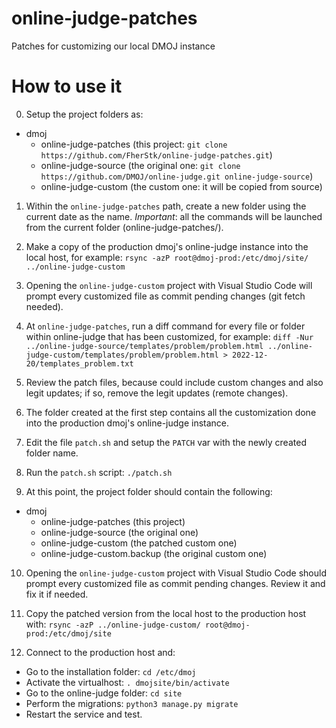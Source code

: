 # online-judge-patches
Patches for customizing our local DMOJ instance

# How to use it
0. Setup the project folders as:
  - dmoj
    - online-judge-patches (this project: `git clone https://github.com/FherStk/online-judge-patches.git`)
    - online-judge-source  (the original one: `git clone https://github.com/DMOJ/online-judge.git online-judge-source`)
    - online-judge-custom  (the custom one: it will be copied from source)

1. Within the `online-judge-patches` path, create a new folder using the current date as the name. *Important*: all the commands will be launched from the current folder (online-judge-patches/).

2. Make a copy of the production dmoj's online-judge instance into the local host, for example: `rsync -azP root@dmoj-prod:/etc/dmoj/site/ ../online-judge-custom`

3. Opening the `online-judge-custom` project with Visual Studio Code will prompt every customized file as commit pending changes (git fetch needed).

4. At `online-judge-patches`, run a diff command for every file or folder within online-judge that has been customized, for example: `diff -Nur ../online-judge-source/templates/problem/problem.html ../online-judge-custom/templates/problem/problem.html > 2022-12-20/templates_problem.txt`

5. Review the patch files, because could include custom changes and also legit updates; if so, remove the legit updates (remote changes).

6. The folder created at the first step contains all the customization done into the production dmoj's online-judge instance.

7. Edit the file `patch.sh` and setup the `PATCH` var with the newly created folder name.

8. Run the `patch.sh` script: `./patch.sh`

9. At this point, the project folder should contain the following:
  - dmoj
    - online-judge-patches        (this project)
    - online-judge-source         (the original one)
    - online-judge-custom         (the patched custom one)
    - online-judge-custom.backup  (the original custom one)

10. Opening the `online-judge-custom` project with Visual Studio Code should prompt every customized file as commit pending changes. Review it and fix it if needed.

11. Copy the patched version from the local host to the production host with: `rsync -azP ../online-judge-custom/ root@dmoj-prod:/etc/dmoj/site`

12. Connect to the production host and:
  - Go to the installation folder: `cd /etc/dmoj`
  - Activate the virtualhost: `. dmojsite/bin/activate`
  - Go to the online-judge folder: `cd site`
  - Perform the migrations: `python3 manage.py migrate`
  - Restart the service and test.
